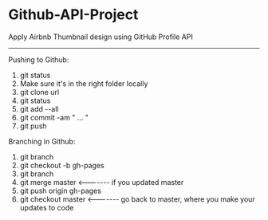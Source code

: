 Github-API-Project
==================

Apply Airbnb Thumbnail design using GitHub Profile API

***

Pushing to Github:

1. git status
2. Make sure it's in the right folder locally
3. git clone url
4. git status
5. git add --all
6. git commit -am " ... "
7. git push


Branching in Github:

1. git branch
2. git checkout -b gh-pages
3. git branch
4. git merge master <------- if you updated master
5. git push origin gh-pages
6. git checkout master <------- go back to master, where you make your updates to code

